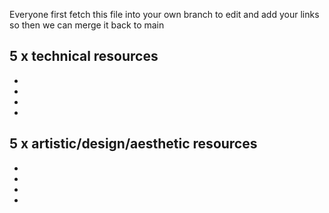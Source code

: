 Everyone first fetch this file into your own branch to edit and add your links so then we can merge it back to main

5 x technical resources
- 
- 
- 
- 
- 



5 x artistic/design/aesthetic resources
- 
- 
- 
- 
- 